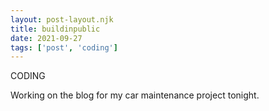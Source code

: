 ```yaml
---
layout: post-layout.njk
title: buildinpublic
date: 2021-09-27
tags: ['post', 'coding']
---
```

<!-- Excerpt Start -->
CODING
<!-- Excerpt End -->

Working on the blog for my car maintenance project tonight.
